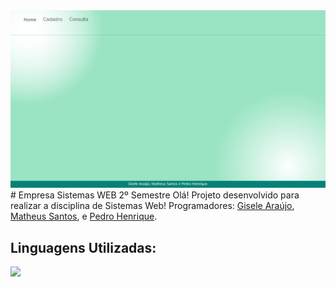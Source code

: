 <img src="view/img/fotoProjeto.png" style="margin:0 auto;">
# Empresa Sistemas WEB 2º Semestre
Olá! Projeto desenvolvido para realizar a disciplina de Sistemas Web! 
Programadores: 
<a href="https://github.com/Gi2006" target="_blank">Gisele Araújo</a>, 
<a href="https://github.com/matheussantosrodrigues" target="_blank">Matheus Santos</a>, e
<a href="https://github.com/phpparker" target="_blank">Pedro Henrique</a>.

## Linguagens Utilizadas:
<img src="https://skillicons.dev/icons?i=php,css,js,html">
